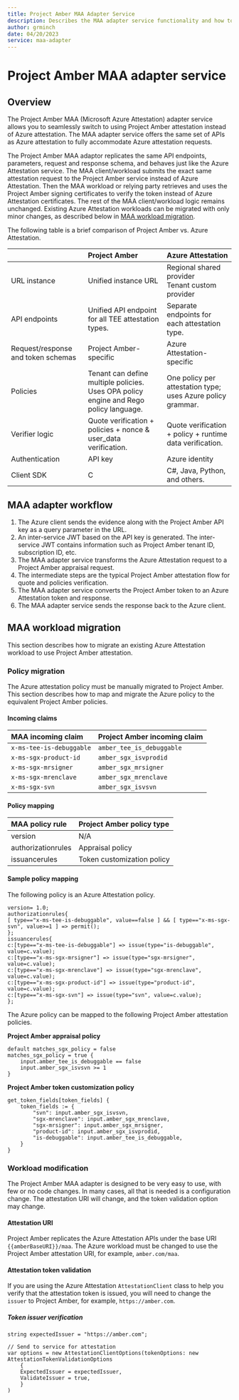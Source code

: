 ```yaml
---
title: Project Amber MAA Adapter Service
description: Describes the MAA adapter service functionality and how to use it.
author: grminch
date: 04/20/2023
service: maa-adapter
---
```


# Project Amber MAA adapter service

## Overview

The Project Amber MAA (Microsoft Azure Attestation) adapter service allows you to seamlessly switch to using Project Amber attestation instead of Azure attestation. The MAA adapter service offers the same set of APIs as Azure attestation to fully accommodate Azure attestation requests.

The Project Amber MAA adaptor replicates the same API endpoints, parameters, request and response schema, and behaves just like the Azure Attestation service. The MAA client/workload submits the exact same attestation request to the Project Amber service instead of Azure Attestation. Then the MAA workload or relying party retrieves and uses the Project Amber signing certificates to verify the token instead of Azure Attestation certificates. The rest of the MAA client/workload logic remains unchanged. Existing Azure Attestation workloads can be migrated with only minor changes, as described below in [MAA workload migration](#maa-workload-migration).

The following table is a brief comparison of Project Amber vs. Azure Attestation.

| | Project Amber | Azure Attestation |
|:---|:---|:---|
| URL instance  | Unified instance URL  | Regional shared provider <br> Tenant custom provider |
| API endpoints | Unified API endpoint for all TEE attestation types. | Separate endpoints for each attestation type. |
| Request/response and token schemas | Project Amber-specific  | Azure Attestation-specific |
| Policies | Tenant can define multiple policies. Uses OPA policy engine and Rego policy language. | One policy per attestation type; uses Azure policy grammar. |
| Verifier logic | Quote verification + policies + nonce & user_data verification. | Quote verification + policy + runtime data verification. |
| Authentication | API key | Azure identity |
| Client SDK | C | C#, Java, Python, and others.|

## MAA adapter workflow

1. The Azure client sends the evidence along with the Project Amber API key as a query parameter in the URL.
1. An inter-service JWT based on the API key is generated. The inter-service JWT contains information such as Project Amber tenant ID, subscription ID, etc.
1. The MAA adapter service transforms the Azure Attestation request to a Project Amber appraisal request.
1. The intermediate steps are the typical Project Amber attestation flow for quote and policies verification.
1. The MAA adapter service converts the Project Amber token to an Azure Attestation token and response.
1. The MAA adapter service sends the response back to the Azure client.

## MAA workload migration

This section describes how to migrate an existing Azure Attestation workload to use Project Amber attestation. 

### Policy migration

The Azure attestation policy must be manually migrated to Project Amber. This section describes how to map and migrate the Azure policy to the equivalent Project Amber policies.

#### Incoming claims

| MAA incoming claim | Project Amber incoming claim |
| :--- | :--- |
| `x-ms-tee-is-debuggable` | `amber_tee_is_debuggable` |
| `x-ms-sgx-product-id` | `amber_sgx_isvprodid` |
| `x-ms-sgx-mrsigner` | `amber_sgx_mrsigner` |
| `x-ms-sgx-mrenclave` | `amber_sgx_mrenclave` |
| `x-ms-sgx-svn` | `amber_sgx_isvsvn` |

#### Policy mapping

| MAA policy rule | Project Amber policy type |
| :--- | :--- |
| version | N/A |
| authorizationrules | Appraisal policy |
| issuancerules | Token customization policy |

#### Sample policy mapping

The following policy is an Azure Attestation policy. 

```
version= 1.0;
authorizationrules{
[ type=="x-ms-tee-is-debuggable", value==false ] && [ type=="x-ms-sgx-svn", value>=1 ] => permit();
};
issuancerules{
c:[type=="x-ms-tee-is-debuggable"] => issue(type="is-debuggable", value=c.value);
c:[type=="x-ms-sgx-mrsigner"] => issue(type="sgx-mrsigner", value=c.value);
c:[type=="x-ms-sgx-mrenclave"] => issue(type="sgx-mrenclave", value=c.value);
c:[type=="x-ms-sgx-product-id"] => issue(type="product-id", value=c.value);
c:[type=="x-ms-sgx-svn"] => issue(type="svn", value=c.value);
};
```
The Azure policy can be mapped to the following Project Amber attestation policies.

**Project Amber appraisal policy**

```
default matches_sgx_policy = false
matches_sgx_policy = true {
    input.amber_tee_is_debuggable == false
    input.amber_sgx_isvsvn >= 1
}
```

**Project Amber token customization policy**

```
get_token_fields[token_fields] {
    token_fields := {
        "svn": input.amber_sgx_isvsvn,
        "sgx-mrenclave": input.amber_sgx_mrenclave,
        "sgx-mrsigner": input.amber_sgx_mrsigner,
        "product-id": input.amber_sgx_isvprodid,
        "is-debuggable": input.amber_tee_is_debuggable,
    }
}

```

### Workload modification

The Project Amber MAA adapter is designed to be very easy to use, with few or no code changes. In many cases, all that is needed is a configuration change. The attestation URI will change, and the token validation option may change.

#### Attestation URI

Project Amber replicates the Azure Attestation APIs under the base URI `{{amberBaseURI}}/maa`. The Azure workload must be changed to use the Project Amber attestation URI, for example, `amber.com/maa`.

#### Attestation token validation

If you are using the Azure Attestation `AttestationClient` class to help you verify that the attestation token is issued, you will need to change the `issuer` to Project Amber, for example, `https://amber.com`.

##### Token issuer verification
```
string expectedIssuer = "https://amber.com";

// Send to service for attestation
var options = new AttestationClientOptions(tokenOptions: new AttestationTokenValidationOptions
    {
    ExpectedIssuer = expectedIssuer,
    ValidateIssuer = true,
    }
)
```



